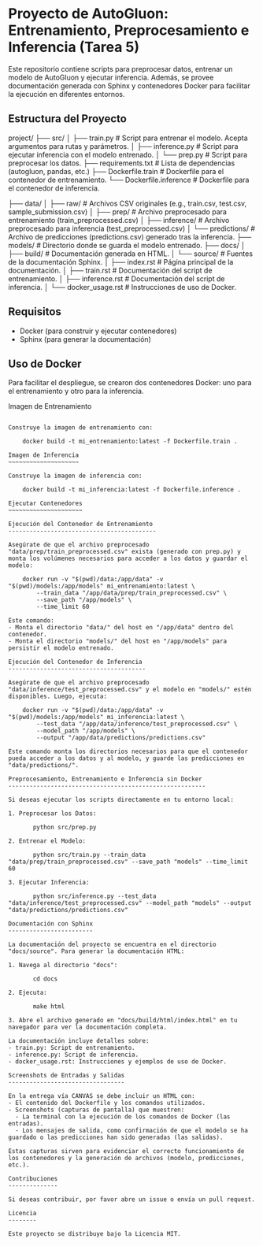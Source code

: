 Proyecto de AutoGluon: Entrenamiento, Preprocesamiento e Inferencia (Tarea 5)
===================================================================

Este repositorio contiene scripts para preprocesar datos, entrenar un modelo de AutoGluon y ejecutar inferencia. Además, se provee documentación generada con Sphinx y contenedores Docker para facilitar la ejecución en diferentes entornos.

Estructura del Proyecto
-----------------------


project/
├── src/
│   ├── train.py              # Script para entrenar el modelo. Acepta argumentos para rutas y parámetros.
│   ├── inference.py          # Script para ejecutar inferencia con el modelo entrenado.
│   └── prep.py               # Script para preprocesar los datos.
├── requirements.txt          # Lista de dependencias (autogluon, pandas, etc.)
├── Dockerfile.train          # Dockerfile para el contenedor de entrenamiento.
└── Dockerfile.inference      # Dockerfile para el contenedor de inferencia.

├── data/
│   ├── raw/                  # Archivos CSV originales (e.g., train.csv, test.csv, sample_submission.csv)
│   ├── prep/                 # Archivo preprocesado para entrenamiento (train_preprocessed.csv)
│   ├── inference/            # Archivo preprocesado para inferencia (test_preprocessed.csv)
│   └── predictions/          # Archivo de predicciones (predictions.csv) generado tras la inferencia.
├── models/                   # Directorio donde se guarda el modelo entrenado.
├── docs/
│   ├── build/                # Documentación generada en HTML.
│   └── source/               # Fuentes de la documentación Sphinx.
│       ├── index.rst         # Página principal de la documentación.
│       ├── train.rst         # Documentación del script de entrenamiento.
│       ├── inference.rst     # Documentación del script de inferencia.
│       └── docker_usage.rst  # Instrucciones de uso de Docker.



Requisitos
----------

- Docker (para construir y ejecutar contenedores)
- Sphinx (para generar la documentación)


Uso de Docker
-------------

Para facilitar el despliegue, se crearon dos contenedores Docker: uno para el entrenamiento y otro para la inferencia.

Imagen de Entrenamiento
~~~~~~~~~~~~~~~~~~~~~~~

Construye la imagen de entrenamiento con:

    docker build -t mi_entrenamiento:latest -f Dockerfile.train .

Imagen de Inferencia
~~~~~~~~~~~~~~~~~~~~

Construye la imagen de inferencia con:

    docker build -t mi_inferencia:latest -f Dockerfile.inference .

Ejecutar Contenedores
~~~~~~~~~~~~~~~~~~~~~

Ejecución del Contenedor de Entrenamiento
------------------------------------------

Asegúrate de que el archivo preprocesado "data/prep/train_preprocessed.csv" exista (generado con prep.py) y monta los volúmenes necesarios para acceder a los datos y guardar el modelo:

    docker run -v "$(pwd)/data:/app/data" -v "$(pwd)/models:/app/models" mi_entrenamiento:latest \
        --train_data "/app/data/prep/train_preprocessed.csv" \
        --save_path "/app/models" \
        --time_limit 60

Este comando:
- Monta el directorio "data/" del host en "/app/data" dentro del contenedor.
- Monta el directorio "models/" del host en "/app/models" para persistir el modelo entrenado.

Ejecución del Contenedor de Inferencia
---------------------------------------

Asegúrate de que el archivo preprocesado "data/inference/test_preprocessed.csv" y el modelo en "models/" estén disponibles. Luego, ejecuta:

    docker run -v "$(pwd)/data:/app/data" -v "$(pwd)/models:/app/models" mi_inferencia:latest \
        --test_data "/app/data/inference/test_preprocessed.csv" \
        --model_path "/app/models" \
        --output "/app/data/predictions/predictions.csv"

Este comando monta los directorios necesarios para que el contenedor pueda acceder a los datos y al modelo, y guarde las predicciones en "data/predictions/".

Preprocesamiento, Entrenamiento e Inferencia sin Docker
--------------------------------------------------------

Si deseas ejecutar los scripts directamente en tu entorno local:

1. Preprocesar los Datos:

       python src/prep.py

2. Entrenar el Modelo:

       python src/train.py --train_data "data/prep/train_preprocessed.csv" --save_path "models" --time_limit 60

3. Ejecutar Inferencia:

       python src/inference.py --test_data "data/inference/test_preprocessed.csv" --model_path "models" --output "data/predictions/predictions.csv"

Documentación con Sphinx
------------------------

La documentación del proyecto se encuentra en el directorio "docs/source". Para generar la documentación HTML:

1. Navega al directorio "docs":

       cd docs

2. Ejecuta:

       make html

3. Abre el archivo generado en "docs/build/html/index.html" en tu navegador para ver la documentación completa.

La documentación incluye detalles sobre:
- train.py: Script de entrenamiento.
- inference.py: Script de inferencia.
- docker_usage.rst: Instrucciones y ejemplos de uso de Docker.

Screenshots de Entradas y Salidas
---------------------------------

En la entrega vía CANVAS se debe incluir un HTML con:
- El contenido del Dockerfile y los comandos utilizados.
- Screenshots (capturas de pantalla) que muestren:
  - La terminal con la ejecución de los comandos de Docker (las entradas).
  - Los mensajes de salida, como confirmación de que el modelo se ha guardado o las predicciones han sido generadas (las salidas).

Estas capturas sirven para evidenciar el correcto funcionamiento de los contenedores y la generación de archivos (modelo, predicciones, etc.).

Contribuciones
--------------

Si deseas contribuir, por favor abre un issue o envía un pull request.

Licencia
--------

Este proyecto se distribuye bajo la Licencia MIT.
